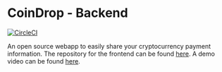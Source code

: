 # CoinDrop - Backend
[![CircleCI](https://circleci.com/gh/frankfka/CoinDrop-Backend.svg?style=svg)](https://circleci.com/gh/frankfka/CoinDrop-Backend)


An open source webapp to easily share your cryptocurrency payment information. The repository for 
the frontend can be found [here](https://github.com/frankfka/CoinDrop-Frontend). A demo video can be found [here](https://youtu.be/INIh8Kp4gSA).
